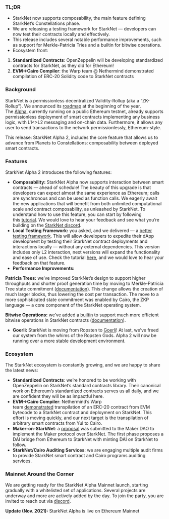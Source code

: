 ### TL;DR

* StarkNet now supports composability, the main feature defining StarkNet’s Constellations phase.
* We are releasing a testing framework for StarkNet — developers can now test their contracts locally and effectively.
* This release includes several notable performance improvements, such as support for Merkle-Patricia Tries and a builtin for bitwise operations.
* Ecosystem front:

1. **Standardized Contracts**: OpenZeppelin will be developing standardized contracts for StarkNet, as they did for Ethereum!
2. **EVM->Cairo Compiler**: the Warp team @ Nethermind demonstrated compilation of ERC-20 Solidity code to StarkNet contracts

### Background

StarkNet is a permissionless decentralized Validity-Rollup (aka a “ZK-Rollup”). We announced its [roadmap](https://medium.com/starkware/on-the-road-to-starknet-a-permissionless-stark-powered-l2-zk-rollup-83be53640880) at the beginning of the year. The [Alpha](https://medium.com/starkware/starknet-alpha-1-90c3348cca4f), currently running on a public Ethereum testnet, already supports permissionless deployment of smart contracts implementing any business logic, with L1<>L2 messaging and on-chain data. Furthermore, it allows any user to send transactions to the network permissionlessly, Ethereum-style.

This release: StarkNet Alpha 2, includes the core feature that allows us to advance from Planets to Constellations: composability between deployed smart contracts.

### Features

StarkNet Alpha 2 introduces the following features:

* **Composability:** StarkNet Alpha now supports interaction between smart contracts — ahead of schedule! The beauty of this upgrade is that developers can expect almost the same experience as Ethereum; calls are synchronous and can be used as function calls. We eagerly await the new applications that will benefit from both unlimited computational scale and contract composability, as unleashed by StarkNet. To understand how to use this feature, you can start by following this [tutorial](https://www.cairo-lang.org/docs/hello_starknet/calling_contracts.html). We would love to hear your feedback and see what you’re building on the [StarkNet discord](https://discord.gg/uJ9HZTUk2Y).
* **Local Testing Framework:** you asked, and we delivered — a [better testing framework](https://github.com/starkware-libs/cairo-lang/tree/master/src/starkware/starknet/testing). This will allow developers to expedite their dApp development by testing their StarkNet contract deployments and interactions locally — without any external dependencies. This version includes only L2 interaction, next versions will expand the functionality and ease of use. Check the tutorial [here](https://www.cairo-lang.org/docs/hello_starknet/unit_tests.html), and we would love to hear your feedback on that feature.
* **Performance Improvements:**

**Patricia Trees:** we’ve improved StarkNet’s design to support higher throughputs and shorter proof generation time by moving to Merkle-Patricia Tree state commitment ([documentation](https://github.com/starkware-libs/cairo-lang/blob/master/src/starkware/cairo/common/patricia_utils.py)). This change allows the creation of much larger blocks, thus lowering the cost per transaction. The move to a more sophisticated state commitment was enabled by Cairo, the ZKP language — a core component of the StarkNet operating system.

**Bitwise Operations:** we’ve added a [builtin](https://www.cairo-lang.org/docs/how_cairo_works/builtins.html) to support much more efficient bitwise operations in StarkNet contracts ([documentation](https://www.cairo-lang.org/docs/reference/common_library.html#common-library-bitwise)).

* **Goerli:** StarkNet is moving from Ropsten to [Goerli](https://goerli.etherscan.io/address/0xee02F29aE9A4988aE064940bF11954d6eafE26Ac)! At last, we’ve freed our system from the whims of the Ropsten Gods. Alpha 2 will now be running over a more stable development environment.

### Ecosystem

The StarkNet ecosystem is constantly growing, and we are happy to share the latest news:

* **Standardized Contracts**: we’re honored to be working with OpenZeppelin on StarkNet’s standard contracts library. Their canonical work on Ethereum’s standardized contracts serves us all daily, and we are confident they will be as impactful here.
* **EVM->Cairo Compiler**: Nethermind’s Warp team [demonstrated](https://medium.com/nethermind-eth/warp-your-way-to-starknet-ddd6856875e0) transpilation of an ERC-20 contract from EVM bytecode to a StarkNet contract and deployment on StarkNet. This effort is moving quickly, and our next target is the transpilation of arbitrary smart contracts from Yul to Cairo.
* **Maker-on-StarkNet**: a [proposal](https://forum.makerdao.com/t/mip39c2-sp19-adding-the-starknet-engineering-core-unit-sne-001/9745) was submitted to the Maker DAO to implement the Maker protocol over StarkNet. The first phase proposes a DAI bridge from Ethereum to StarkNet with minting DAI on StarkNet to follow.
* **StarkNet/Cairo Auditing Services**: we are engaging multiple audit firms to provide StarkNet smart contract and Cairo programs auditing services.

### Mainnet Around the Corner

We are getting ready for the StarkNet Alpha Mainnet launch, starting gradually with a whitelisted set of applications. Several projects are underway and more are actively added by the day. To join the party, you are invited to reach out via [discord](https://discord.gg/uJ9HZTUk2Y).

**Update (Nov. 2021):** StarkNet Alpha is live on Ethereum Mainnet